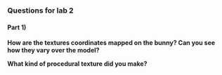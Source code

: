 ### Questions for lab 2

#### Part 1)

**How are the textures coordinates mapped on the bunny? Can you see how they vary over the model?**


**What kind of procedural texture did you make?**